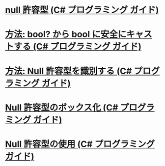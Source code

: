 # [null 許容型 (C# プログラミング ガイド)](index.md)
# [方法: bool? から bool に安全にキャストする (C# プログラミング ガイド)](how-to-safely-cast-from-bool-to-bool.md)
# [方法: Null 許容型を識別する (C# プログラミング ガイド)](how-to-identify-a-nullable-type.md)
# [Null 許容型のボックス化 (C# プログラミング ガイド)](boxing-nullable-types.md)
# [Null 許容型の使用 (C# プログラミング ガイド)](using-nullable-types.md)
